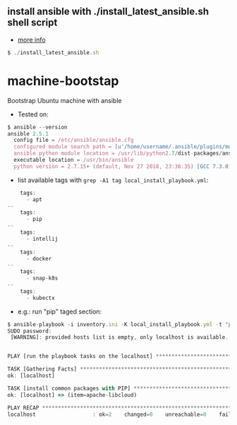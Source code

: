 ## install ansible with ./install_latest_ansible.sh shell script 

* [more info](https://www.howtoforge.com/how-to-install-and-configure-ansible-on-ubuntu-1804/)

```js
$ ./install_latest_ansible.sh
```


# machine-bootstap
Bootstrap Ubuntu machine with ansible

* Tested on:

```js
$ ansible --version
ansible 2.5.1
  config file = /etc/ansible/ansible.cfg
  configured module search path = [u'/home/username/.ansible/plugins/modules', u'/usr/share/ansible/plugins/modules']
  ansible python module location = /usr/lib/python2.7/dist-packages/ansible
  executable location = /usr/bin/ansible
  python version = 2.7.15+ (default, Nov 27 2018, 23:36:35) [GCC 7.3.0]
```

* list available tags with `grep -A1 tag local_install_playbook.yml`:

```js
    tags:
      - apt
--
    tags:
      - pip
--
    tags:
      - intellij
--
    tags:
      - docker
--
    tags:
      - snap-k8s
--
    tags: 
      - kubectx
```

* e.g.: run "pip" taged section:

```js
$ ansible-playbook -i inventory.ini -K local_install_playbook.yml -t "pip"
SUDO password: 
 [WARNING]: provided hosts list is empty, only localhost is available. Note that the implicit localhost does not match 'all'


PLAY [run the playbook tasks on the localhost] ************************************************

TASK [Gathering Facts] ************************************************************************
ok: [localhost]

TASK [install common packages with PIP] *******************************************************
ok: [localhost] => (item=apache-libcloud)

PLAY RECAP ************************************************************************************
localhost                  : ok=2    changed=0    unreachable=0    failed=0  
```
